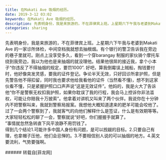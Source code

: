 ```yaml
---
title: 在Makati Ave 吸烟的经历。
date: 2019-3-12 03:02
keywords: 在Makati Ave 吸烟的经历。
description: 先表明身份，我是来旅游的，不在菲律宾上班。上星期六下午我与老婆到Makati Ave 的一家诊所体检，中间空档我就想去抽根烟。有个银行的警卫告诉我在旁边的巷子里就可。刚点上没享受多久，看到一个穿barangay 制服的家伙骑个摩托车绕到我旁边，我以为他也是来抽烟的就没理他。结果他很屌的接近我，拿个小本子“你违反了不得抽烟的规定，要罚1000”. 好吧，算我倒霉误上贼船，掏钱要付时，他好像突发灵感，要我的证件登记。争论半天无效，只好回诊所拿护照，但是先警告他不得扣留，同时我也要求他给我看他的证件（当然看不懂)，想不到这家伙看不懂，只是紧握护照口口声声说“这是无效证件”。他妈的，我是火大了告诉他“你不是警察无权扣我护照，如果你耽误了我的行程，我会马上控诉你非法滥权，可能让你赔我十万披索”。他拿着对讲机又叫来了两个伙伴。我说你在十分钟内不把警察叫来，我就到警察局报案。我想他大概知道逮来的肥羊可能会咬他了。 过了一会两个警察到了，我就客气的向他们解释什么是签证，什么是有效期等等。大家轻轻松松的聊了一会，警察就说“好吧，你们握握手就算了。”事情就忽然急转直下风平浪静不用罚钱了。得到几个结论1.可能许多中国人身份有问题，是可以觊觎的目标。2.只要自己有理，也拿帽子压他，他们会忌惮的。3.不要相信别人说的可以抽烟的地方。4.英文要流利，气势要强啊。
categories: sharing
---
```

<td class="t_f" id="postmessage_3206345">

先表明身份，我是来旅游的，不在菲律宾上班。上星期六下午我与老婆到Makati Ave 的一家诊所体检，中间空档我就想去抽根烟。有个银行的警卫告诉我在旁边的巷子里就可。刚点上没享受多久，看到一个穿barangay 制服的家伙骑个摩托车绕到我旁边，我以为他也是来抽烟的就没理他。结果他很屌的接近我，拿个小本子“你违反了不得抽烟的规定，要罚1000”. 好吧，算我倒霉误上贼船，掏钱要付时，他好像突发灵感，要我的证件登记。争论半天无效，只好回诊所拿护照，但是先警告他不得扣留，同时我也要求他给我看他的证件（当然看不懂)，想不到这家伙看不懂，只是紧握护照口口声声说“这是无效证件”。他妈的，我是火大了告诉他“你不是警察无权扣我护照，如果你耽误了我的行程，我会马上控诉你非法滥权，可能让你赔我十万披索”。他拿着对讲机又叫来了两个伙伴。我说你在十分钟内不把警察叫来，我就到警察局报案。我想他大概知道逮来的肥羊可能会咬他了。 过了一会两个警察到了，我就客气的向他们解释什么是签证，什么是有效期等等。大家轻轻松松的聊了一会，警察就说“好吧，你们握握手就算了。<br/>
”事情就忽然急转直下风平浪静不用罚钱了。<br/>
得到几个结论1.可能许多中国人身份有问题，是可以觊觎的目标。2.只要自己有理，也拿帽子压他，他们会忌惮的。3.不要相信别人说的可以抽烟的地方。4.英文要流利，气势要强啊。<br/>
</td>
###### 转载自[菲龙网]